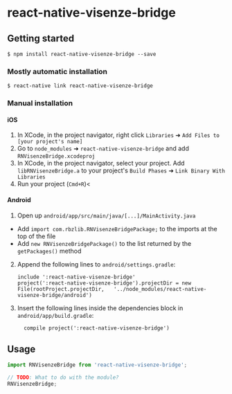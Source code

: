 
# react-native-visenze-bridge

## Getting started

`$ npm install react-native-visenze-bridge --save`

### Mostly automatic installation

`$ react-native link react-native-visenze-bridge`

### Manual installation


#### iOS

1. In XCode, in the project navigator, right click `Libraries` ➜ `Add Files to [your project's name]`
2. Go to `node_modules` ➜ `react-native-visenze-bridge` and add `RNVisenzeBridge.xcodeproj`
3. In XCode, in the project navigator, select your project. Add `libRNVisenzeBridge.a` to your project's `Build Phases` ➜ `Link Binary With Libraries`
4. Run your project (`Cmd+R`)<

#### Android

1. Open up `android/app/src/main/java/[...]/MainActivity.java`
  - Add `import com.rbzlib.RNVisenzeBridgePackage;` to the imports at the top of the file
  - Add `new RNVisenzeBridgePackage()` to the list returned by the `getPackages()` method
2. Append the following lines to `android/settings.gradle`:
  	```
  	include ':react-native-visenze-bridge'
  	project(':react-native-visenze-bridge').projectDir = new File(rootProject.projectDir, 	'../node_modules/react-native-visenze-bridge/android')
  	```
3. Insert the following lines inside the dependencies block in `android/app/build.gradle`:
  	```
      compile project(':react-native-visenze-bridge')
  	```


## Usage
```javascript
import RNVisenzeBridge from 'react-native-visenze-bridge';

// TODO: What to do with the module?
RNVisenzeBridge;
```
  